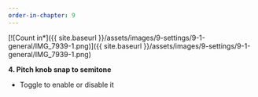 ```yaml
---
order-in-chapter: 9
---
```


[![Count in*]({{ site.baseurl }}/assets/images/9-settings/9-1-general/IMG_7939-1.png)]({{
site.baseurl }}/assets/images/9-settings/9-1-general/IMG_7939-1.png)

**4. Pitch knob snap to semitone**

- Toggle to enable or disable it
